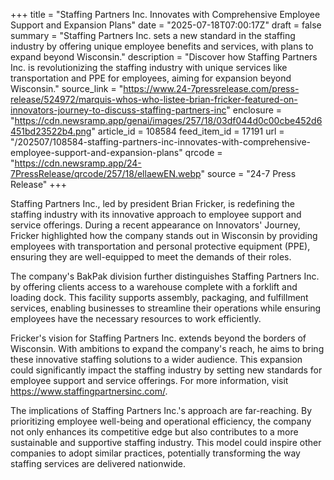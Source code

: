 +++
title = "Staffing Partners Inc. Innovates with Comprehensive Employee Support and Expansion Plans"
date = "2025-07-18T07:00:17Z"
draft = false
summary = "Staffing Partners Inc. sets a new standard in the staffing industry by offering unique employee benefits and services, with plans to expand beyond Wisconsin."
description = "Discover how Staffing Partners Inc. is revolutionizing the staffing industry with unique services like transportation and PPE for employees, aiming for expansion beyond Wisconsin."
source_link = "https://www.24-7pressrelease.com/press-release/524972/marquis-whos-who-listee-brian-fricker-featured-on-innovators-journey-to-discuss-staffing-partners-inc"
enclosure = "https://cdn.newsramp.app/genai/images/257/18/03df044d0c00cbe452d6451bd23522b4.png"
article_id = 108584
feed_item_id = 17191
url = "/202507/108584-staffing-partners-inc-innovates-with-comprehensive-employee-support-and-expansion-plans"
qrcode = "https://cdn.newsramp.app/24-7PressRelease/qrcode/257/18/ellaewEN.webp"
source = "24-7 Press Release"
+++

<p>Staffing Partners Inc., led by president Brian Fricker, is redefining the staffing industry with its innovative approach to employee support and service offerings. During a recent appearance on Innovators' Journey, Fricker highlighted how the company stands out in Wisconsin by providing employees with transportation and personal protective equipment (PPE), ensuring they are well-equipped to meet the demands of their roles.</p><p>The company's BakPak division further distinguishes Staffing Partners Inc. by offering clients access to a warehouse complete with a forklift and loading dock. This facility supports assembly, packaging, and fulfillment services, enabling businesses to streamline their operations while ensuring employees have the necessary resources to work efficiently.</p><p>Fricker's vision for Staffing Partners Inc. extends beyond the borders of Wisconsin. With ambitions to expand the company's reach, he aims to bring these innovative staffing solutions to a wider audience. This expansion could significantly impact the staffing industry by setting new standards for employee support and service offerings. For more information, visit <a href='https://www.staffingpartnersinc.com/' rel='nofollow' target='_blank'>https://www.staffingpartnersinc.com/</a>.</p><p>The implications of Staffing Partners Inc.'s approach are far-reaching. By prioritizing employee well-being and operational efficiency, the company not only enhances its competitive edge but also contributes to a more sustainable and supportive staffing industry. This model could inspire other companies to adopt similar practices, potentially transforming the way staffing services are delivered nationwide.</p>